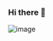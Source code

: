 ### Hi there 👋
![image](https://user-images.githubusercontent.com/114166336/221369420-0a6baa1a-2756-4b94-92ee-994ba71cb8c2.png)

<!--
**AlessandroTrupia/AlessandroTrupia** is a ✨ _special_ ✨ repository because its `README.md` (this file) appears on your GitHub profile.

Here are some ideas to get you started:

- 🔭 I’m currently working on ...
- 🌱 I’m currently learning ...
- 👯 I’m looking to collaborate on ...
- 🤔 I’m looking for help with ...
- 💬 Ask me about ...
- 📫 How to reach me: ...
- 😄 Pronouns: ...
- ⚡ Fun fact: ...
-->
